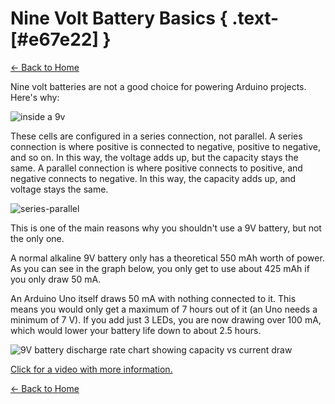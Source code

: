 # Nine Volt Battery Basics { .text-[#e67e22] }

[← Back to Home](../index.md)

Nine volt batteries are not a good choice for powering Arduino projects. Here's why:

![inside a 9v](../../assets/images/nineVolts/insidea9v.jpg "inside a 9v")

These cells are configured in a series connection, not parallel. A series connection is where positive is connected to negative, positive to negative, and so on. In this way, the voltage adds up, but the capacity stays the same. A parallel connection is where positive connects to positive, and negative connects to negative. In this way, the capacity adds up, and voltage stays the same.

![series-parallel](../../assets/images/nineVolts/series-and-parallel-circuits-battery.jpg "series-parallel")

This is one of the main reasons why you shouldn't use a 9V battery, but not the only one.

A normal alkaline 9V battery only has a theoretical 550 mAh worth of power. As you can see in the graph below, you only get to use about 425 mAh if you only draw 50 mA.

An Arduino Uno itself draws 50 mA with nothing connected to it. This means you would only get a maximum of 7 hours out of it (an Uno needs a minimum of 7 V). If you add just 3 LEDs, you are now drawing over 100 mA, which would lower your battery life down to about 2.5 hours.

![9V battery discharge rate chart showing capacity vs current draw](../../assets/images/nineVolts/9vdiscargrate.png "Chart showing how 9V battery capacity decreases with higher current draw")

[Click for a video with more information.](https://odysee.com/@Maderdash:2/9vBattery:0 "video of 9v battery issues")

[← Back to Home](../index.md)